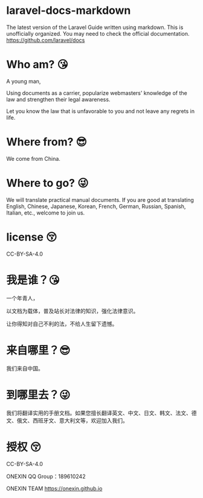 # laravel-docs-markdown

The latest version of the Laravel Guide written using markdown. This is unofficially organized. You may need to check the official documentation.
https://github.com/laravel/docs

# Who am? 😘
A young man, 

Using documents as a carrier, popularize webmasters' knowledge of the law and strengthen their legal awareness. 

Let you know the law that is unfavorable to you and not leave any regrets in life.

# Where from? 😎‍
We come from China.

# Where to go? 😜
We will translate practical manual documents. If you are good at translating English, Chinese, Japanese, Korean, French, German, Russian, Spanish, Italian, etc., welcome to join us.

# license 😚‍
CC-BY-SA-4.0


# 我是谁？😘
一个年青人，

以文档为载体，普及站长对法律的知识，强化法律意识。

让你得知对自己不利的法，不给人生留下遗憾。

# 来自哪里？😎‍
我们来自中国。

# 到哪里去？😜
我们将翻译实用的手册文档。如果您擅长翻译英文、中文、日文、韩文、法文、德文、俄文、西班牙文、意大利文等，欢迎加入我们。

# 授权 😚‍
CC-BY-SA-4.0


ONEXIN QQ Group：189610242

ONEXIN TEAM https://onexin.github.io
